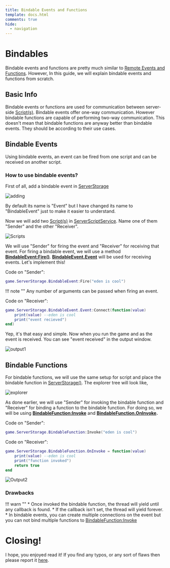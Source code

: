 ```yaml
---
title: Bindable Events and Functions
template: docs.html
comments: true
hide:
  - navigation
---
```



# Bindables
Bindable events and functions are pretty much similar to [Remote Events and Functions](https://rodevs-helpers.github.io/Helpers-Documents/Luau-Learning/Remote_Events_And_Functions/). However, In this guide, we will explain bindable events and functions from scratch. 

## Basic Info
Bindable events or functions are used for communication between server-side [Script(s)](https://developer.roblox.com/en-us/api-reference/class/Script).
Bindable events offer one-way communication. However bindable functions are capable of performing two-way communication. This doesn't mean that bindable functions are anyway better than bindable events. They should be according to their use cases. 

## Bindable Events
Using bindable events, an event can be fired from one script and can be received on another script.

### How to use bindable events?
First of all, add a bindable event in [ServerStorage](https://developer.roblox.com/en-us/api-reference/class/ServerStorage)

![adding](https://imgur.com/tT1XxVw.png)

By default its name is "Event" but I have changed its name to "BindableEvent" just to make it easier to understand.

Now we will add two [Script(s)](https://developer.roblox.com/en-us/api-reference/class/Script) in [ServerScriptService](https://developer.roblox.com/en-us/api-reference/class/ServerScriptService). Name one of them "Sender" and the other "Receiver". 

![Scripts](https://imgur.com/JZJLhRn.png)

We will use "Sender" for firing the event and "Receiver" for receiving that event. For firing a bindable event, we will use a method **[BindableEvent:Fire()](https://developer.roblox.com/en-us/api-reference/function/BindableEvent/Fire)**. **[BindableEvent.Event](https://developer.roblox.com/en-us/api-reference/event/BindableEvent/Event)** will be used for receiving events. Let's implement this!

Code on "Sender":

```lua
game.ServerStorage.BindableEvent:Fire("eden is cool")
```
!!! note ""
	Any number of arguments can be passed when firing an event.

Code on "Receiver":

```lua
game.ServerStorage.BindableEvent.Event:Connect(function(value)
	print(value) --eden is cool
	print("event recieved")
end)
```
Yep, it's that easy and simple. Now when you run the game and as the event is received. You can see "event received" in the output window.

![output1](https://imgur.com/N7X2Vom.png)

## Bindable Functions
For bindable functions, we will use the same setup for script and place the bindable function in [ServerStorage()](https://developer.roblox.com/en-us/api-reference/class/ServerStorage). The explorer tree will look like,

![explorer](https://imgur.com/9iSqV6D.png)

As done earlier, we will use "Sender" for invoking the bindable function and "Receiver" for binding a function to the bindable function. For doing so, we will be using **[BindableFunction:Invoke](https://developer.roblox.com/en-us/api-reference/function/BindableFunction/Invoke)** and **[BindableFunction.OnInvoke](https://developer.roblox.com/en-us/api-reference/callback/BindableFunction/OnInvoke).**

Code on "Sender":

```lua
game.ServerStorage.BindableFunction:Invoke("eden is cool")
```

Code on "Receiver":

```lua
game.ServerStorage.BindableFunction.OnInvoke = function(value)
	print(value) --eden is cool
	print("function invoked")
	return true
end
```

![Output2](https://imgur.com/rOGpJH1.png)

### Drawbacks
!!! warn ""
    * Once invoked the bindable function, the thread will yield until any callback is found.
    * If the callback isn't set, the thread will yield forever.
    * In bindable events, you can create multiple connections on the event but you can not bind multiple functions to [BindableFunction:Invoke](https://developer.roblox.com/en-us/api-reference/function/BindableFunction/Invoke)

# Closing!
I hope, you enjoyed read it! If you find any typos, or any sort of flaws then please report it [here](https://rodevs-helpers.github.io/Helpers-Documents/Others/Help_Us%21/).